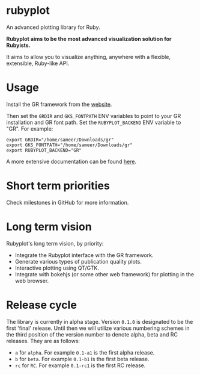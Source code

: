 # rubyplot
An advanced plotting library for Ruby.

**Rubyplot aims to be the most advanced visualization solution for Rubyists.**

It aims to allow you to visualize anything, anywhere with a flexible, extensible, Ruby-like API.

# Usage

Install the GR framework from the [website](https://gr-framework.org/c.html).

Then set the `GRDIR` and `GKS_FONTPATH` ENV variables to point to your GR installation
and GR font path. Set the `RUBYPLOT_BACKEND` ENV variable to "GR". For example:
```
export GRDIR="/home/sameer/Downloads/gr"
export GKS_FONTPATH="/home/sameer/Downloads/gr"
export RUBYPLOT_BACKEND="GR"
```

A more extensive documentation can be found [here](https://github.com/SciRuby/rubyplot/blob/master/tutorial/magick/Rubyplot_Tutorial(Magick).ipynb).

# Short term priorities

Check milestones in GitHub for more information.

# Long term vision
Rubyplot's long term vision, by priority:

* Integrate the Rubyplot interface with the GR framework.
* Generate various types of publication quality plots.
* Interactive plotting using QT/GTK.
* Integrate with bokehjs (or some other web framework) for plotting in the web browser.

# Release cycle

The library is currently in alpha stage. Version `0.1.0` is designated to be the
first 'final' release. Until then we will utilize various numbering schemes in the
third position of the version number to denote alpha, beta and RC releases. They
are as follows:

* `a` for `alpha`. For example `0.1-a1` is the first alpha release.
* `b` for `beta`. For example `0.1-b1` is the first beta release.
* `rc` for `RC`. For example `0.1-rc1` is the first RC release.
